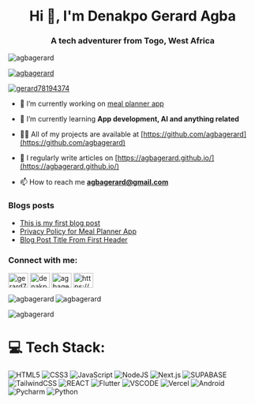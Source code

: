 <h1 align="center">Hi 👋, I'm Denakpo Gerard Agba</h1>
<h3 align="center">A tech adventurer from Togo, West Africa</h3>

<p align="left"> <img src="https://komarev.com/ghpvc/?username=agbagerard&label=Profile%20views&color=0e75b6&style=flat" alt="agbagerard" /> </p>

<p align="left"> <a href="https://github.com/ryo-ma/github-profile-trophy"><img src="https://github-profile-trophy.vercel.app/?username=agbagerard" alt="agbagerard" /></a> </p>

<p align="left"> <a href="https://twitter.com/gerard78194374" target="blank"><img src="https://img.shields.io/twitter/follow/gerard78194374?logo=twitter&style=for-the-badge" alt="gerard78194374" /></a> </p>

- 🔭 I’m currently working on [meal planner app](https://github.com/agbagerard/meal_planner_app)

- 🌱 I’m currently learning **App development, AI and anything related**

- 👨‍💻 All of my projects are available at [https://github.com/agbagerard](https://github.com/agbagerard)

- 📝 I regularly write articles on [https://agbagerard.github.io/](https://agbagerard.github.io/)

- 📫 How to reach me **agbagerard@gmail.com**

### Blogs posts
<!-- BLOG-POST-LIST:START -->
- [This is my first blog post](https://agbagerard.github.io/2025/05/08/my-first-blog-post.html)
- [Privacy Policy for Meal Planner App](https://agbagerard.github.io/2025/05/08/privacy-policy.html)
- [Blog Post Title From First Header](https://agbagerard.github.io/2021/03/08/blog-post-title-from-file-name.html)
<!-- BLOG-POST-LIST:END -->

<h3 align="left">Connect with me:</h3>
<p align="left">
<a href="https://twitter.com/gerard78194374" target="blank"><img align="center" src="https://raw.githubusercontent.com/rahuldkjain/github-profile-readme-generator/master/src/images/icons/Social/twitter.svg" alt="gerard78194374" height="30" width="40" /></a>
<a href="https://linkedin.com/in/denakpo-agba" target="blank"><img align="center" src="https://raw.githubusercontent.com/rahuldkjain/github-profile-readme-generator/master/src/images/icons/Social/linked-in-alt.svg" alt="denakpo-agba" height="30" width="40" /></a>
<a href="https://instagram.com/agbagerard" target="blank"><img align="center" src="https://raw.githubusercontent.com/rahuldkjain/github-profile-readme-generator/master/src/images/icons/Social/instagram.svg" alt="agbagerard" height="30" width="40" /></a>
<a href="/https://agbagerard.github.io/feed.xml" target="blank"><img align="center" src="https://raw.githubusercontent.com/rahuldkjain/github-profile-readme-generator/master/src/images/icons/Social/rss.svg" alt="https://agbagerard.github.io/feed.xml" height="30" width="40" /></a>
</p>

<p><img align="left" src="https://github-readme-stats.vercel.app/api/top-langs?username=agbagerard&theme=transparent&show_icons=true&locale=en&layout=compact&card_width=500" alt="agbagerard" /></p>

<p><img align="center" src="https://github-readme-stats.vercel.app/api?username=agbagerard&theme=transparent&show_icons=true&locale=en&card_width=500" alt="agbagerard" /></p>

<p><img align="center" src="https://github-readme-streak-stats.herokuapp.com/?user=agbagerard&theme=transparent&card_width=500" alt="agbagerard" /></p>




# 💻 Tech Stack:
![HTML5](https://img.shields.io/badge/html5-%23E34F26.svg?style=for-the-badge&logo=html5&logoColor=white) ![CSS3](https://img.shields.io/badge/css3-%231572B6.svg?style=for-the-badge&logo=css3&logoColor=white) ![JavaScript](https://img.shields.io/badge/javascript-%23323330.svg?style=for-the-badge&logo=javascript&logoColor=%23F7DF1E) ![NodeJS](https://img.shields.io/badge/node.js-6DA55F?style=for-the-badge&logo=node.js&logoColor=white) ![Next.js](https://img.shields.io/badge/next%20js-000000?style=for-the-badge&logo=nextdotjs&logoColor=white
) ![SUPABASE](https://img.shields.io/badge/Supabase-181818?style=for-the-badge&logo=supabase&logoColor=white) ![TailwindCSS](https://img.shields.io/badge/tailwindcss-%2338B2AC.svg?style=for-the-badge&logo=tailwind-css&logoColor=white) ![REACT](https://img.shields.io/badge/React-20232A?style=for-the-badge&logo=react&logoColor=61DAFB) ![Flutter](https://img.shields.io/badge/Flutter-02569B?style=for-the-badge&logo=flutter&logoColor=white) ![VSCODE](https://img.shields.io/badge/VSCode-0078D4?style=for-the-badge&logo=visual%20studio%20code&logoColor=white) ![Vercel](https://img.shields.io/badge/Vercel-000000?style=for-the-badge&logo=vercel&logoColor=white) ![Android](https://img.shields.io/badge/Android_Studio-3DDC84?style=for-the-badge&logo=android-studio&logoColor=white) ![Pycharm](https://img.shields.io/badge/PyCharm-000000.svg?&style=for-the-badge&logo=PyCharm&logoColor=white) ![Python](https://img.shields.io/badge/Python-FFD43B?style=for-the-badge&logo=python&logoColor=blue)

<!-- Proudly created with GPRM ( https://gprm.itsvg.in ) -->
